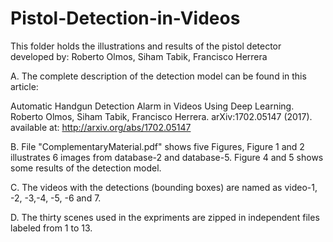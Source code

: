 # Pistol-Detection-in-Videos
This folder holds the illustrations and results of the pistol detector developed by: Roberto Olmos, Siham Tabik, Francisco Herrera


A. The complete description of the detection model can be found in this article:

Automatic Handgun Detection Alarm in Videos Using Deep Learning. Roberto Olmos, Siham Tabik, Francisco Herrera.	arXiv:1702.05147 (2017). available at: http://arxiv.org/abs/1702.05147


B. File "ComplementaryMaterial.pdf" shows five Figures, Figure 1 and 2 illustrates 6 images from database-2 and database-5. Figure 4 and 5 shows some results of the detection model.


C. The videos with the detections (bounding boxes) are named as video-1, -2, -3,-4, -5, -6 and 7.  


D. The thirty scenes used in the expriments are zipped in independent files labeled from 1 to 13.
